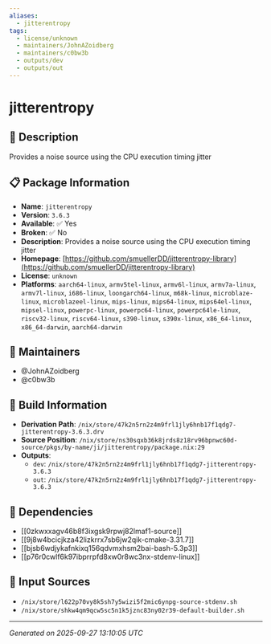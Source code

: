 ```yaml
---
aliases:
  - jitterentropy
tags:
  - license/unknown
  - maintainers/JohnAZoidberg
  - maintainers/c0bw3b
  - outputs/dev
  - outputs/out
---
```


# jitterentropy

## 📝 Description

Provides a noise source using the CPU execution timing jitter

## 📋 Package Information

- **Name**: `jitterentropy`
- **Version**: `3.6.3`
- **Available**: ✅ Yes
- **Broken**: ✅ No
- **Description**: Provides a noise source using the CPU execution timing jitter
- **Homepage**: [https://github.com/smuellerDD/jitterentropy-library](https://github.com/smuellerDD/jitterentropy-library)
- **License**: `unknown`
- **Platforms**: `aarch64-linux`, `armv5tel-linux`, `armv6l-linux`, `armv7a-linux`, `armv7l-linux`, `i686-linux`, `loongarch64-linux`, `m68k-linux`, `microblaze-linux`, `microblazeel-linux`, `mips-linux`, `mips64-linux`, `mips64el-linux`, `mipsel-linux`, `powerpc-linux`, `powerpc64-linux`, `powerpc64le-linux`, `riscv32-linux`, `riscv64-linux`, `s390-linux`, `s390x-linux`, `x86_64-linux`, `x86_64-darwin`, `aarch64-darwin`
## 👥 Maintainers

- @JohnAZoidberg
- @c0bw3b


## 🔧 Build Information

- **Derivation Path**: `/nix/store/47k2n5rn2z4m9frl1jly6hnb17f1qdg7-jitterentropy-3.6.3.drv`
- **Source Position**: `/nix/store/ns30sqxb36k8jrds8z18rv96bpnwc60d-source/pkgs/by-name/ji/jitterentropy/package.nix:29`
- **Outputs**:
  - `dev`:  `/nix/store/47k2n5rn2z4m9frl1jly6hnb17f1qdg7-jitterentropy-3.6.3`
  - `out`:  `/nix/store/47k2n5rn2z4m9frl1jly6hnb17f1qdg7-jitterentropy-3.6.3`

## 🔗 Dependencies

- [[0zkwxxagv46b8f3ixgsk9rpwj82lmaf1-source]]
- [[9j8w4bcicjkza42lizkrrx7sb6jw2qik-cmake-3.31.7]]
- [[bjsb6wdjykafnkixq156qdvmxhsm2bai-bash-5.3p3]]
- [[p76r0cwlf6k97ibprrpfd8xw0r8wc3nx-stdenv-linux]]

## 📁 Input Sources

- `/nix/store/l622p70vy8k5sh7y5wizi5f2mic6ynpg-source-stdenv.sh`
- `/nix/store/shkw4qm9qcw5sc5n1k5jznc83ny02r39-default-builder.sh`

---
*Generated on 2025-09-27 13:10:05 UTC*
